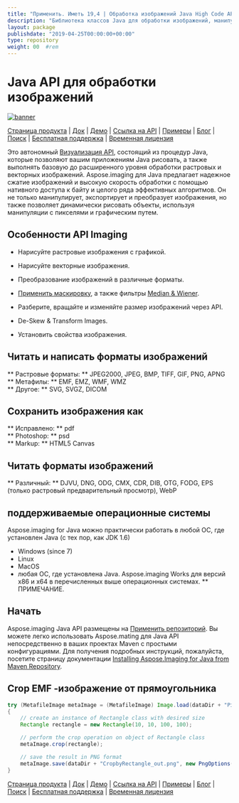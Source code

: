 ```yaml
---
title: "Применить. Иметь 19,4 | Обработка изображений Java High Code API" 
description: "Библиотека классов Java для обработки изображений, манипуляций и преобразования. Поддерживает маскировку, фильтры, деспев, матричное преобразование, формы, рассеяние и векторы." 
layout: package
publishdate: "2019-04-25T00:00:00+00:00"
type: repository
weight: 00	#rem
---
```


# Java API для обработки изображений
[![banner](../aspose_imaging-for-java-banner.png)](./)

[Страница продукта](https://products.aspose.com/imaging/java) | [Док](https://docs.aspose.com/imaging/java/) | [Демо](https://products.aspose.app/imaging/family) | [Ссылка на API](https://apireference.aspose.com/imaging/java) | [Примеры](https://github.com/aspose-imaging/Aspose.Imaging-for-Java) | [Блог](https://blog.aspose.com/category/imaging/) | [Поиск](https://search.aspose.com/) | [Бесплатная поддержка](https://forum.aspose.com/c/imaging) | [Временная лицензия](https://purchase.aspose.com/temporary-license)

Это автономный [Визуализация API](https://products.aspose.com/imaging/java), состоящий из процедур Java, которые позволяют вашим приложениям Java рисовать, а также выполнять базовую до расширенного уровня обработки растровых и векторных изображений.
Aspose.imaging для Java предлагает надежное сжатие изображений и высокую скорость обработки с помощью нативного доступа к байту и целого ряда эффективных алгоритмов. Он не только манипулирует, экспортирует и преобразует изображения, но также позволяет динамически рисовать объекты, используя манипуляции с пикселями и графическим путем.

## Особенности API Imaging
- Нарисуйте растровые изображения с графикой.
- Нарисуйте векторные изображения.
- Преобразование изображений в различные форматы.

- [Применить маскировку](https://docs.aspose.com/imaging/java/applying-masking-to-images/), а также фильтры [Median & Wiener](https://docs.aspose.com/imaging/java/applying-median-and-wiener-filters/).
- Разберите, вращайте и изменяйте размер изображений через API.
- De-Skew & Transform Images.
- Установить свойства изображения.

## Читать и написать форматы изображений
** Растровые форматы: ** JPEG2000, JPEG, BMP, TIFF, GIF, PNG, APNG \
** Метафилы: ** EMF, EMZ, WMF, WMZ \
** Другое: ** SVG, SVGZ, DICOM

## Сохранить изображения как
** Исправлено: ** pdf \
** Photoshop: ** psd \
** Markup: ** HTML5 Canvas

## Читать форматы изображений
** Различный: ** DJVU, DNG, ODG, CMX, CDR, DIB, OTG, FODG, EPS (только растровый предварительный просмотр), WebP

## поддерживаемые операционные системы
Aspose.imaging for Java можно практически работать в любой ОС, где установлен Java (с тех пор, как JDK 1.6)
- Windows (since 7)
- Linux
- MacOS
- любая ОС, где установлена ​​Java.
Aspose.imaging Works для версий x86 и x64 в перечисленных выше операционных системах.
** ПРИМЕЧАНИЕ.

## Начать

Aspose.imaging Java API размещены на [Применить репозиторий](https://repository.aspose.com/imaging/). Вы можете легко использовать Aspose.mating для Java API непосредственно в ваших проектах Maven с простыми конфигурациями. Для получения подробных инструкций, пожалуйста, посетите страницу документации [Installing Aspose.Imaging for Java from Maven Repository](https://docs.aspose.com/imaging/java/installation/).

## Crop EMF -изображение от прямоугольника

```java
try (MetafileImage metaImage = (MetafileImage) Image.load(dataDir + "Picture1.emf"))
{
	// create an instance of Rectangle class with desired size
	Rectangle rectangle = new Rectangle(10, 10, 100, 100);

	// perform the crop operation on object of Rectangle class
	metaImage.crop(rectangle);

	// save the result in PNG format
	metaImage.save(dataDir + "CropbyRectangle_out.png", new PngOptions());
}
```

[Страница продукта](https://products.aspose.com/imaging/java) | [Док](https://docs.aspose.com/imaging/java/) | [Демо](https://products.aspose.app/imaging/family) | [Ссылка на API](https://apireference.aspose.com/imaging/java) | [Примеры](https://github.com/aspose-imaging/Aspose.Imaging-for-Java) | [Блог](https://blog.aspose.com/category/imaging/) | [Поиск](https://search.aspose.com/) | [Бесплатная поддержка](https://forum.aspose.com/c/imaging) | [Временная лицензия](https://purchase.aspose.com/temporary-license)
